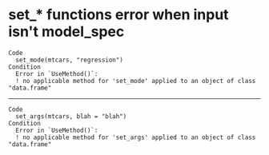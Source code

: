 # set_* functions error when input isn't model_spec

    Code
      set_mode(mtcars, "regression")
    Condition
      Error in `UseMethod()`:
      ! no applicable method for 'set_mode' applied to an object of class "data.frame"

---

    Code
      set_args(mtcars, blah = "blah")
    Condition
      Error in `UseMethod()`:
      ! no applicable method for 'set_args' applied to an object of class "data.frame"

